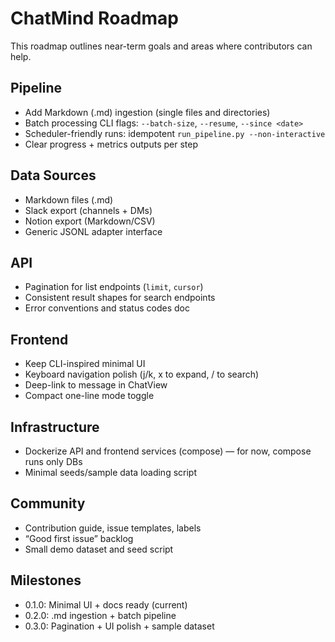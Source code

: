 # ChatMind Roadmap

This roadmap outlines near-term goals and areas where contributors can help.

## Pipeline
- Add Markdown (.md) ingestion (single files and directories)
- Batch processing CLI flags: `--batch-size`, `--resume`, `--since <date>`
- Scheduler-friendly runs: idempotent `run_pipeline.py --non-interactive`
- Clear progress + metrics outputs per step

## Data Sources
- Markdown files (.md)
- Slack export (channels + DMs)
- Notion export (Markdown/CSV)
- Generic JSONL adapter interface

## API
- Pagination for list endpoints (`limit`, `cursor`)
- Consistent result shapes for search endpoints
- Error conventions and status codes doc

## Frontend
- Keep CLI-inspired minimal UI
- Keyboard navigation polish (j/k, x to expand, / to search)
- Deep-link to message in ChatView
- Compact one-line mode toggle

## Infrastructure
- Dockerize API and frontend services (compose) — for now, compose runs only DBs
- Minimal seeds/sample data loading script

## Community
- Contribution guide, issue templates, labels
- “Good first issue” backlog
- Small demo dataset and seed script

## Milestones
- 0.1.0: Minimal UI + docs ready (current)
- 0.2.0: .md ingestion + batch pipeline
- 0.3.0: Pagination + UI polish + sample dataset 
